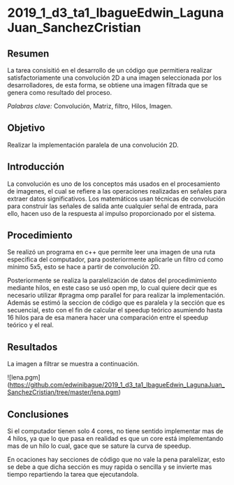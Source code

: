 # 2019_1_d3_ta1_IbagueEdwin_LagunaJuan_SanchezCristian



## Resumen

La tarea consisitió en el desarrollo de un código que permitiera realizar satisfactoriamente una convolución 2D a una imagen seleccionada por los desarrolladores, de esta forma, se obtiene una imagen filtrada que se genera como resultado del proceso. 

*Palabras clave:* Convolución, Matriz, filtro, Hilos, Imagen.

## Objetivo

Realizar la implementación paralela de una convolución 2D.

## Introducción

La convolución es uno de los conceptos más usados en el procesamiento de imagenes, el cual se refiere a las operaciones realizadas en señales para extraer datos significativos.  Los matemáticos usan técnicas de convolución para construir las señales de salida ante cualquier señal de entrada, para ello, hacen uso de la respuesta al impulso proporcionado por el sistema. 

## Procedimiento

Se realizó un programa en c++ que permite leer una imagen de una ruta especifica del computador, para posteriormente aplicarle un filtro cd como mínimo 5x5, esto se hace a partir de convolución 2D.

Posteriormente se realiza la paralelización de datos del procedimimiento mediante hilos, en este caso se usó open mp, lo cual quiere decir que es necesario utilizar #pragma omp parallel for para realizar la implementación. Además se estimó la seccion de código que es paralela y la sección que es secuencial, esto con el fin de calcular el speedup teórico asumiendo hasta 16 hilos para de esa manera hacer una comparación entre el speedup teórico y el real.



## Resultados

La imagen a filtrar se muestra a continuación. 

![lena.pgm]
(https://github.com/edwinibague/2019_1_d3_ta1_IbagueEdwin_LagunaJuan_SanchezCristian/tree/master/lena.pgm)

## Conclusiones

Si el computador tienen solo 4 cores, no tiene sentido implementar mas de 4 hilos, ya que lo que pasa en realidad es que un core está implementando mas de un hilo lo cual, gace que se sature la curva de speedup.


En ocaciones hay secciones de código que no vale la pena paralelizar, esto se debe a que dicha sección es muy rapida o sencilla y se invierte mas tiempo repartiendo la tarea que ejecutandola. 
